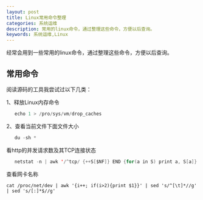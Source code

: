 ```yaml
---
layout: post
title: Linux常用命令整理 
categories: 系统运维
description: 常用的linux命令，通过整理这些命令，方便以后查询。
keywords: 系统运维,Linux
---
```

经常会用到一些常用的linux命令，通过整理这些命令，方便以后查询。

## 常用命令

阅读源码的工具我尝试过以下几类：

1、释放Linux内存命令

```java
   echo 1 > /pro/sys/vm/drop_caches
```
2、查看当前文件下面文件大小

```java
   du -sh *
```
看http的并发请求数及其TCP连接状态

```java
   netstat -n | awk '/^tcp/ {++S[$NF]} END {for(a in S) print a, S[a]}'
```

查看网卡名称

```shell
cat /proc/net/dev | awk '{i++; if(i>2){print $1}}' | sed 's/^[\t]*//g' | sed 's/[:]*$//g'
```

